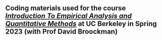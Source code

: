 ## Coding materials used for the course _[Introduction To Empirical Analysis and Quantitative Methods](https://polisci.berkeley.edu/course/introduction-empirical-analysis-and-quantitative-methods-32)_ at UC Berkeley in Spring 2023 (with Prof David Broockman)
